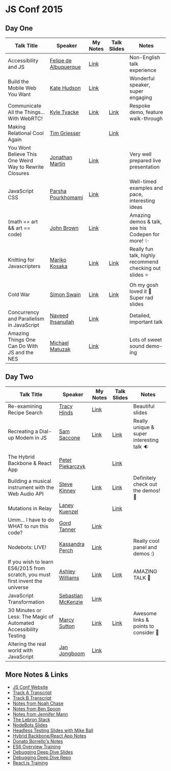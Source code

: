 # JS Conf 2015

## Day One

Talk Title | Speaker | My Notes | Talk Slides | Notes
---- | --- | --- | --- | ---
Accessibility and JS | [Felipe de Albuquerque](https://twitter.com/felipedeolinda) | [Link](/01-accessibility-and-js.md) | | Non-English talk experience
Build the Mobile Web You Want | [Kate Hudson](http://twitter.com/k88hudson) | [Link](/02-build-the-mobile-web-you-want.md) | | Wonderful speaker, super engaging
Communicate All the Things... With WebRTC! | [Kyle Tyacke](https://twitter.com/geekgonenomad) | [Link](/03-web-rtc.md) | [Link](https://github.com/ktyacke/respoke-webrtc-preso) | Respoke demo, feature walk-through
Making Relational Cool Again | [Tim Griesser](https://twitter.com/tgriesser) |  | [Link](https://speakerdeck.com/tgriesser/making-relational-cool-again-or-javascript-on-acid) |
You Wont Believe This One Weird Way to Rewrite Closures | [Jonathan Martin](https://twitter.com/nybblr) | [Link](/04-closures.md) | | Very well prepared live presentation
JavaScript CSS | [Parsha Pourkhomami](http://twitter.com/parshap) | [Link](/05-js-css.md) | | Well-timed examples and pace, interesting ideas
(math == art && art == code) | [John Brown](http://twitter.com/thisisjohnbrown) | [Link](/06-code-art.md) | | Amazing demos & talk, see his Codepen for more! :sparkles:
Knitting for Javascripters | [Mariko Kosaka](http://twitter.com/kosamari) | [Link](/07-knitting-for-jsers.md) | [Link](http://kosamari.com/presentation/jsconf-2015/)| Really fun talk, highly recommend checking out slides :star:
Cold War | [Simon Swain](http://twitter.com/simon_swain) | [Link](/08-cold-war.md) | [Link](https://simonswain.com/coldwar) | Oh my gosh loved it :rocket: Super rad slides
Concurrency and Parallelism in JavaScript | [Naveed Ihsanullah](http://twitter.com/naveedi) | [Link](/09-concurrency.md) |  | Detailed, important talk
Amazing Things One Can Do With JS and the NES | [Michael Matuzak](http://twitter.com/mmatuzak) | [Link](/10-nes.md) |  | Lots of sweet sound demo-ing

## Day Two

Talk Title | Speaker | My Notes | Talk Slides | Notes
---- | --- | --- | --- | ---
Re-examining Recipe Search | [Tracy Hinds](http://twitter.com/hackygolucky) | [Link](/11-graph-database.md) | | Beautiful slides
Recreating a Dial-up Modem in JS | [Sam Saccone](http://twitter.com/samccone) | [Link](/12-dialup-modem.md) | [Link](http://slides.com/samccone/jsconf-us/#/) | Really unique & super interesting talk :sound:
The Hybrid Backbone & React App | [Peter Piekarczyk](https://twitter.com/peterpme) |  | [Link](https://speakerdeck.com/ppiekarczyk/the-hybrid-backbone-and-react-app#) |
Building a musical instrument with the Web Audio API | [Steve Kinney](http://twitter.com/stevekinney) | [Link](/13-web-audio.md) | [Link](https://github.com/stevekinney/making-music) | Definitely check out the demos! :musical_note:
Mutations in Relay | [Laney Kuenzel](https://twitter.com/laneykuenzel) | | [Link](https://speakerdeck.com/laneyk/mutations-in-relay) |
Umm... I have to do WHAT to run this code? | [Gord Tanner](http://twitter.com/gordtanner) | [Link](/14-os-projects.md) | |
Nodebots: LIVE! | [Kassandra Perch](http://twitter.com/nodebotanist) | [Link](/15-nodebots.md) | | Really cool panel and demos :)
If you wish to learn ES6/2015 from scratch, you must first invent the universe | [Ashley Williams](http://twitter.com/ag_dubs) | [Link](/16-invent-universe.md) | [Link](http://ashleygwilliams.github.io/jsconf-2015-deck/#) | AMAZING TALK :tada:
JavaScript Transformation | [Sebastian McKenzie](http://twitter.com/sebmck) | [Link](/17-js-transformation.md) | |
30 Minutes or Less: The Magic of Automated Accessibility Testing | [Marcy Sutton](http://twitter.com/marcysutton) | [Link](18-automated-a11y.md) | [Link](https://github.com/angular/material-start) | Awesome links & points to consider :dolphin:
Altering the real world with JavaScript | [Jan Jongboom](http://twitter.com/janjongboom) | [Link](19-real-world-js.md) | |

## More Notes & Links

- [JS Conf Website](http://2015.jsconf.us/)
- [Track A Transcript](http://2015.jsconf.us/t/track_a.html)
- [Track B Transcript](http://2015.jsconf.us/t/track_b.html)
- [Notes from Noah Chase](https://github.com/nchase/talks/tree/master/2015/jsconf)
- [Notes from Ben Spoon](http://blog.benspoon.com/js-conf-notes/)
- [Notes from Jennifer Mann](https://gist.github.com/jennifer-mann/544da3863bbe47773d70)
- [The Lebron Stack](http://lebron.technology/)
- [NodeBots Slides](https://dl.dropboxusercontent.com/u/3531958/jsconf-2015/index.html#/)
- [Headless Testing Slides with Mike Ball](http://mdb.github.io/testing-with-xvfb/#/)
- [Hybrid Backbone/React App Notes](http://ja.mesbrown.com/2015/05/the-hybrid-backbone-react-app-peter-piekarczyk-jsconf-2015/)
- [Donato Borrello's Notes](https://github.com/donato/notes/tree/master/jsconf-2015)
- [ES6 Overview Training](http://johnkpaul.github.io/presentations/jsconf/2015/es6-overview/#/)
- [Debugging Deep Dive Slides](http://brianarn.github.io/jsconf-2015-debugging/presentation/#/)
- [Debugging Deep Dive Repo](https://github.com/brianarn/jsconf-2015-debugging)
- [React.js Training](http://codewinds.com/blog/2015-05-29-jsconf-reactjs.html)
